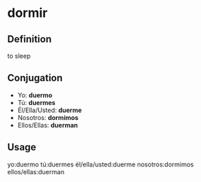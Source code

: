 # dormir

## Definition

to sleep

## Conjugation
- Yo: **duermo**
- Tú: **duermes**
- Él/Ella/Usted: **duerme**
- Nosotros: **dormimos**
- Ellos/Ellas: **duerman**

## Usage
yo:duermo tú:duermes él/ella/usted:duerme nosotros:dormimos ellos/ellas:duerman
